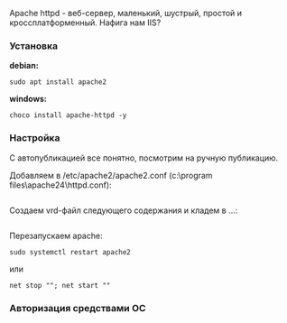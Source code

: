 Apache httpd - веб-сервер, маленький, шустрый, простой и кроссплатформенный. Нафига нам IIS?

### Установка  
**debian:**  
```
sudo apt install apache2
```
**windows:**  
```
choco install apache-httpd -y
```

### Настройка
С автопубликацией все понятно, посмотрим на ручную публикацию.

Добавляем в /etc/apache2/apache2.conf (c:\program files\apache24\httpd.conf):
```
```
Создаем vrd-файл следующего содержания и кладем в ...:
```
```

Перезапускаем apache:  
```
sudo systemctl restart apache2
```
или 
```
net stop ""; net start ""
```


### Авторизация средствами ОС
